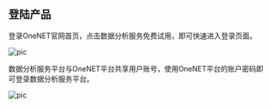 ## 登陆产品
登录OneNET官网首页，点击数据分析服务免费试用，即可快速进入登录页面。

![pic](/images/data/index.png)


数据分析服务平台与OneNET平台共享用户账号，使用OneNET平台的账户密码即可登录数据分析服务平台。

![pic](/images/data/login.png)
